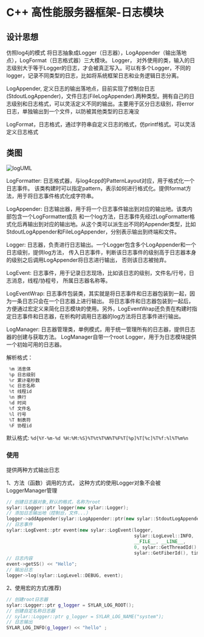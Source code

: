 
# C++ 高性能服务器框架-日志模块


## 设计思想

仿照log4j的模式
将日志抽象成Logger（日志器），LogAppender（输出落地点），LogFormat（日志格式器）三大模块。
Logger， 对外使用的类，输入的日志级别大于等于Logger的日志，才会被真正写入。可以有多个Logger，不同的logger，记录不同类型的日志，比如将系统框架日志和业务逻辑日志分离。

LogAppender, 定义日志的输出落地点，目前实现了控制台日志(StdoutLogAppender)，文件日志(FileLogAppender).两种类型。拥有自己的日志级别和日志格式，可以灵活定义不同的输出。主要用于区分日志级别，将error日志，单独输出到一个文件，以防被其他类型的日志淹没

LogFormat，日志格式，通过字符串自定义日志的格式，仿printf格式。可以灵活定义日志格式



## 类图

![logUML](https://kinvy-images.oss-cn-beijing.aliyuncs.com/images/20230401/da5d69c3183c4e578ba7adae97ceba63.png?x-oss-process=image/auto-orient,1/interlace,1/quality,q_50/format,jpg)

LogFormatter: 日志格式器，与log4cpp的PatternLayout对应，用于格式化一个日志事件。
该类构建时可以指定pattern，表示如何进行格式化。提供format方法，用于将日志事件格式化成字符串。

LogAppender: 日志输出器，用于将一个日志事件输出到对应的输出地。该类内部包含一个LogFormatter成员
和一个log方法，日志事件先经过LogFormatter格式化后再输出到对应的输出地。从这个类可以派生出不同的Appender类型，比如StdoutLogAppender和FileLogAppender，分别表示输出到终端和文件。

Logger: 日志器，负责进行日志输出。一个Logger包含多个LogAppender和一个日志级别，提供log方法，
传入日志事件，判断该日志事件的级别高于日志器本身的级别之后调用LogAppender将日志进行输出，
否则该日志被抛弃。

LogEvent: 日志事件，用于记录日志现场，比如该日志的级别，文件名/行号，日志消息，线程/协程号，
所属日志器名称等。

LogEventWrap: 日志事件包装类，其实就是将日志事件和日志器包装到一起，因为一条日志只会在一个日志器上进行输出。
将日志事件和日志器包装到一起后，方便通过宏定义来简化日志模块的使用。另外，LogEventWrap还负责在构建时指定日志事件和日志器，在析构时调用日志器的log方法将日志事件进行输出。

LogManager: 日志器管理类，单例模式，用于统一管理所有的日志器，提供日志器的创建与获取方法。
LogManager自带一个root Logger，用于为日志模块提供一个初始可用的日志器。

解析格式：
```c++
 %m 消息体
 %p 日志级别
 %r 累计毫秒数
 %c 日志名称
 %t 线程id
 %n 换行
 %d 时间
 %f 文件名
 %l 行号
 %T 制表符
 %F 协程id
```
默认格式:
`%d{%Y-%m-%d %H:%M:%S}%T%t%T%N%T%F%T[%p]%T[%c]%T%f:%l%T%m%n`

### 使用
提供两种方式输出日志

1、方法（函数）调用的方式， 这种方式的使用Logger对象不会被LoggerManager管理
```c++
// 创建日志器对象,默认的格式，名称为root
sylar::Logger::ptr logger(new sylar::Logger);
// 添加日志输出地（控制台，文件...）
logger->addAppender(sylar::LogAppender::ptr(new sylar::StdoutLogAppender));
// 日志事件
sylar::LogEvent::ptr event(new sylar::LogEvent(logger,
                                               sylar::LogLevel::INFO,
                                               __FILE__, __LINE__,
                                               0, sylar::GetThreadId(),
                                               sylar::GetFiberId(), time(0), "thread_name"));
// 日志内容
event->getSS() << "Hello";
// 输出日志
logger->log(sylar::LogLevel::DEBUG, event);
```

2、使用宏的方式(推荐)
```c++
// 创建root日志器
sylar::Logger::ptr g_logger = SYLAR_LOG_ROOT();
// 创建自定名称日志器
// sylar::Logger::ptr g_logger = SYLAR_LOG_NAME("system");
// 日志输出
SYLAR_LOG_INFO(g_logger) << "hello" ;
```
